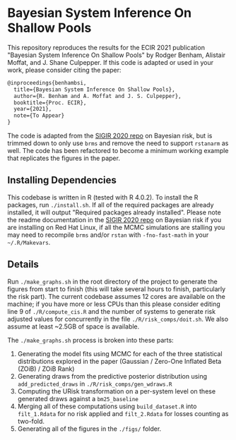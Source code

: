 # Bayesian System Inference On Shallow Pools

This repository reproduces the results for the ECIR 2021 publication "Bayesian System Inference On Shallow Pools" by Rodger Benham, Alistair Moffat, and J. Shane Culpepper. If this code is adapted or used in your work, please consider citing the paper:

```latex
@inproceedings{benhambsi,  
  title={Bayesian System Inference On Shallow Pools},
  author={R. Benham and A. Moffat and J. S. Culpepper},
  booktitle={Proc. ECIR},
  year={2021},
  note={To Appear}
}
```

The code is adapted from the [SIGIR 2020 repo](https://github.com/rmit-ir/bayesian-risk) on Bayesian risk, but is trimmed down to only use `brms` and remove the need to support `rstanarm` as well. The code has been refactored to become a minimum working example that replicates the figures in the paper.

## Installing Dependencies

This codebase is written in R (tested with R 4.0.2). To install the R packages, run `./install.sh`. If all of the required packages are already installed, it will output "Required packages already installed". Please note the readme documentation in the [SIGIR 2020 repo](https://github.com/rmit-ir/bayesian-risk) on Bayesian risk if you are installing on Red Hat Linux, if all the MCMC simulations are stalling you may need to recompile `brms` and/or `rstan` with `-fno-fast-math` in your `~/.R/Makevars`.

## Details

Run `./make_graphs.sh` in the root directory of the project to generate the figures from start to finish (this will take several hours to finish, particularly the risk part). The current codebase assumes 12 cores are available on the machine; if you have more or less CPUs than this please consider editing line 9 of `./R/compute_cis.R` and the number of systems to generate risk adjusted values for concurrently in the file `./R/risk_comps/doit.sh`. We also assume at least ~2.5GB of space is available.

The `./make_graphs.sh` process is broken into these parts:

1. Generating the model fits using MCMC for each of the three statistical distributions explored in the paper (Gaussian / Zero-One Inflated Beta (ZOiB) / ZOiB Rank)
2. Generating draws from the predictive posterior distribution using `add_predicted_draws` in `./R/risk_comps/gen_wdraws.R` 
3. Computing the URisk transformation on a per-system level on these generated draws against a `bm25_baseline`
4. Merging all of these computations using `build_dataset.R` into `filt_1.Rdata` for no risk applied and `filt_2.Rdata` for losses counting as two-fold.
5. Generating all of the figures in the `./figs/` folder.